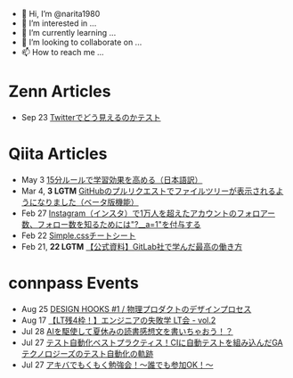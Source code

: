 - 👋 Hi, I’m @narita1980
- 👀 I’m interested in ...
- 🌱 I’m currently learning ...
- 💞️ I’m looking to collaborate on ...
- 📫 How to reach me ...

# Zenn Articles

<!-- profile updater begin: zenn -->
- Sep 23 [Twitterでどう見えるのかテスト](https://zenn.dev/narita1980/articles/cbb21f8d7f785752d6ac)
<!-- profile updater end: zenn -->

# Qiita Articles

<!-- profile updater begin: qiita -->
- May 3 [15分ルールで学習効果を高める（日本語訳）](https://qiita.com/narita1980/items/d0ad5246344fc6e4380f)
- Mar 4, **3 LGTM** [GitHubのプルリクエストでファイルツリーが表示されるようになりました（ベータ版機能）](https://qiita.com/narita1980/items/bee2c5232342a51e0415)
- Feb 27 [Instagram（インスタ）で1万人を超えたアカウントのフォロアー数、フォロー数を知るためには"?__a=1"を付与する](https://qiita.com/narita1980/items/630b7014fa893461b991)
- Feb 22 [Simple.cssチートシート](https://qiita.com/narita1980/items/fd2ccf0e91944aab9fd5)
- Feb 21, **22 LGTM** [【公式資料】GitLab社で学んだ最高の働き方](https://qiita.com/narita1980/items/d7d142c2bb6312cb9ad6)
<!-- profile updater end: qiita -->

# connpass Events

<!-- profile updater begin: connpass -->
- Aug 25 [DESIGN HOOKS #1 / 物理プロダクトのデザインプロセス](https://connpass.com/event/254271/)
- Aug 17 [【LT残4枠！】エンジニアの失敗学 LT会 - vol.2](https://rakus.connpass.com/event/252055/)
- Jul 28 [AIを駆使して夏休みの読書感想文を書いちゃおう！？](https://ibm-developer.connpass.com/event/253817/)
- Jul 27 [テスト自動化ベストプラクティス！CIに自動テストを組み込んだGAテクノロジーズのテスト自動化の軌跡](https://mabl-japan.connpass.com/event/253809/)
- Jul 27 [アキバでもくもく勉強会！～誰でも参加OK！～](https://mirameet.connpass.com/event/253806/)
<!-- profile updater end: connpass -->

<!---
narita1980/narita1980 is a ✨ special ✨ repository because its `README.md` (this file) appears on your GitHub profile.
You can click the Preview link to take a look at your changes.
--->
